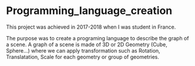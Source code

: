 # Programming_language_creation

This project was achieved in 2017-2018 when I was student in France.

The purpose was to create a programing language to describe the graph of a scene.
A graph of a scene is made of 3D or 2D Geometry (Cube, Sphere...) where we can apply transformation such as Rotation, Translatation, Scale
 for each geometry or group of geometries.
 
 
